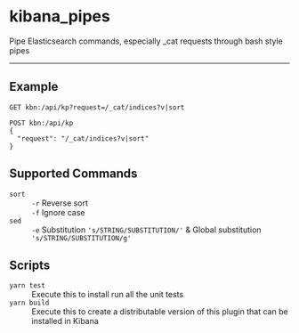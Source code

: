 # kibana_pipes

Pipe Elasticsearch commands, especially _cat requests through bash style pipes

---

## Example

```http
GET kbn:/api/kp?request=/_cat/indices?v|sort

POST kbn:/api/kp
{
  "request": "/_cat/indices?v|sort"
}
```

## Supported Commands

<dl>
  <dt><code>sort</code></dt>
  <dd><code>-r</code> Reverse sort</dd>
  <dd><code>-f</code> Ignore case</dd>

  <dt><code>sed</code></dt>
  <dd><code>-e</code> Substitution <code>'s/STRING/SUBSTITUTION/'</code> & Global substitution <code>'s/STRING/SUBSTITUTION/g'</code></dd>
</dl>

## Scripts

<dl>
  <dt><code>yarn test</code></dt>
  <dd>Execute this to install run all the unit tests</dd>

  <dt><code>yarn build</code></dt>
  <dd>Execute this to create a distributable version of this plugin that can be installed in Kibana</dd>
</dl>

